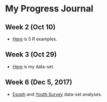 # My Progress Journal

## Week 2 (Oct 10)

+ [Here](files/ozgegenchw1.html) is 5 R examples.

## Week 3 (Oct 29)

+ [Here](files/ozgegenchw2.html) is my data-set.

## Week 6 (Dec 5, 2017)

+ [Esoph](files/Assignment_ESOPH.html) and [Youth Survey](files/YoutheSurveyAssignment.html) data-set analyses.